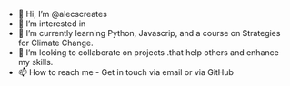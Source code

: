 - 👋 Hi, I’m @alecscreates
- 👀 I’m interested in 
- 🌱 I’m currently learning Python, Javascrip, and a course on Strategies for Climate Change.
- 💞️ I’m looking to collaborate on projects .that help others and enhance my skills.
- 📫 How to reach me - Get in touch via email or via GitHub

<!---
alecscreates/alecscreates is a ✨ special ✨ repository because its `README.md` (this file) appears on your GitHub profile.
You can click the Preview link to take a look at your changes.
--->
